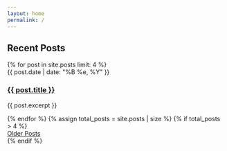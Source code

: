 ```yaml
---
layout: home
permalink: /
---
```

<h2>Recent Posts</h2>
{% for post in site.posts limit: 4 %}
<article class="post">
	<time>{{ post.date | date: "%B %e, %Y" }}</time>
	<h3><a href="{{ post.url }}">{{ post.title }}</a></h3>
	<p>{{ post.excerpt }}</p>
</article>
{% endfor %}
{% assign total_posts = site.posts | size %}
{% if total_posts > 4 %}
<nav><a href="/blog/">Older Posts</a></nav>
{% endif %}